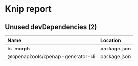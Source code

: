 # Knip report

## Unused devDependencies (2)

| Name                                | Location     |
|:------------------------------------|:-------------|
| ts-morph                            | package.json |
| @openapitools/openapi-generator-cli | package.json |

